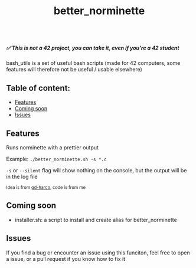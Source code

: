 <body>
	<header style="display: flex; align-items: center; justify-content: space-around">
		<h1>better_norminette</h1>
	</header>
	<h5>✅ This is not a 42 project, you can take it, even if you're a 42 student </h5>
	<p>bash_utils is a set of useful bash scripts (made for 42 computers, some features will therefore not be useful / usable elsewhere)</p>
	<h2>Table of content: </h2>
	<ul>
		<li><a href="#features">Features</a></li>
		<li><a href="#soon">Coming soon</a></li>
		<li><a href="#issues">Issues</a></li>
	</ul>
	<h2 id="features">Features</h2>
	<p>Runs norminette with a prettier output</p>
	<p>Example: <code>./better_norminette.sh -s *.c</code></p>
	<p><code>-s</code> or <code>--silent</code> flag will show nothing on the console, but the output will be in the log file</p>
	<small>Idea is from <a targer="_blank" href="https://github.com/gd-harco/">gd-harco</a>, code is from me</small>
	<h2 id="soon">Coming soon</h2>
	<ul>
		<li>installer.sh: a script to install and create alias for better_norminette</li>
	</ul>
	<h2 id="issues">Issues</h2>
	<p>If you find a bug or encounter an issue using this funciton, feel free to open a issue, or a pull request if you know how to fix it</p>
</body>

